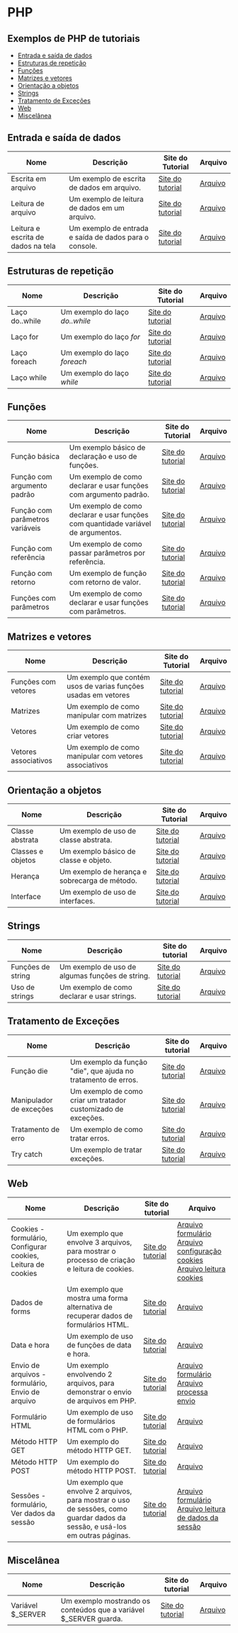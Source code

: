 <h1>PHP</h1>

<h2>Exemplos de PHP de tutoriais</h2>

- [Entrada e saída de dados](#entrada-e-saída-de-dados)
- [Estruturas de repetição](#estruturas-de-repetição)
- [Funções](#funções)
- [Matrizes e vetores](#matrizes-e-vetores)
- [Orientação a objetos](#orientação-a-objetos)
- [Strings](#strings)
- [Tratamento de Exceções](#tratamento-de-exceções)
- [Web](#web)
- [Miscelânea](#miscelânea)

## Entrada e saída de dados

| Nome                               | Descrição                                              | Site do Tutorial                                                | Arquivo                                                           |
| ---------------------------------- | ------------------------------------------------------ | --------------------------------------------------------------- | ----------------------------------------------------------------- |
| Escrita em arquivo                 | Um exemplo de escrita de dados em arquivo.             | [Site do tutorial](https://www.youtube.com/watch?v=29rQbLqGTpk) | [Arquivo](PHP/Escrita%20em%20arquivo.php)                         |
| Leitura de arquivo                 | Um exemplo de leitura de dados em um arquivo.          | [Site do tutorial](https://www.youtube.com/watch?v=29rQbLqGTpk) | [Arquivo](PHP/Leitura%20de%20arquivo.php)                         |
| Leitura e escrita de dados na tela | Um exemplo de entrada e saída de dados para o console. | [Site do tutorial](https://www.youtube.com/watch?v=MLx2QmYCSG4) | [Arquivo](PHP/Leitura%20e%20escrita%20de%20dados%20na%20tela.php) |


## Estruturas de repetição

| Nome           | Descrição                      | Site do Tutorial                                                | Arquivo                             |
| -------------- | ------------------------------ | --------------------------------------------------------------- | ----------------------------------- |
| Laço do..while | Um exemplo do laço *do..while* | [Site do tutorial](https://www.youtube.com/watch?v=zp4LAEM72Sk) | [Arquivo](PHP/Laço%20do..while.php) |
| Laço for       | Um exemplo do laço *for*       | [Site do tutorial](https://www.youtube.com/watch?v=d2SCo4V7pIs) | [Arquivo](PHP/Laço%20for.php)       |
| Laço foreach   | Um exemplo do laço *foreach*   | [Site do tutorial](https://www.youtube.com/watch?v=OooGSofCZ4E) | [Arquivo](PHP/Laço%20foreach.php)   |
| Laço while     | Um exemplo do laço *while*     | [Site do tutorial](https://www.youtube.com/watch?v=91p1hfxgo-Y) | [Arquivo](PHP/Laço%20while.php)     |

## Funções

| Nome                            | Descrição                                                                         | Site do Tutorial                                                | Arquivo                                                  |
| ------------------------------- | --------------------------------------------------------------------------------- | --------------------------------------------------------------- | -------------------------------------------------------- |
| Função básica                   | Um exemplo básico de declaração e uso de funções.                                 | [Site do tutorial](https://www.youtube.com/watch?v=twv1y8OTFdI) | [Arquivo](PHP/Função%20básica.php)                       |
| Função com argumento padrão     | Um exemplo de como declarar e usar funções com argumento padrão.                  | [Site do tutorial](https://www.youtube.com/watch?v=twv1y8OTFdI) | [Arquivo](PHP/Função%20com%20argumento%20padrão.php)     |
| Função com parâmetros variáveis | Um exemplo de como declarar e usar funções com quantidade variável de argumentos. | [Site do tutorial](https://www.youtube.com/watch?v=twv1y8OTFdI) | [Arquivo](PHP/Função%20com%20parâmetros%20variáveis.php) |
| Função com referência           | Um exemplo de como passar parâmetros por referência.                              | [Site do tutorial](https://www.youtube.com/watch?v=twv1y8OTFdI) | [Arquivo](PHP/Função%20com%20referência.php)             |
| Função com retorno              | Um exemplo de função com retorno de valor.                                        | [Site do tutorial](https://www.youtube.com/watch?v=twv1y8OTFdI) | [Arquivo](PHP/Função%20com%20retorno.php)                |
| Funções com parâmetros          | Um exemplo de como declarar e usar funções com parâmetros.                        | [Site do tutorial](https://www.youtube.com/watch?v=twv1y8OTFdI) | [Arquivo](PHP/Funções%20com%20parâmetros.php)            |


## Matrizes e vetores

| Nome                 | Descrição                                                      | Site do Tutorial                                                | Arquivo                                   |
| -------------------- | -------------------------------------------------------------- | --------------------------------------------------------------- | ----------------------------------------- |
| Funções com vetores  | Um exemplo que contém usos de varias funções usadas em vetores | [Site do tutorial](https://www.youtube.com/watch?v=3siO-1mQRhc) | [Arquivo](PHP/Funções%20com%20arrays.php) |
| Matrizes             | Um exemplo de como manipular com matrizes                      | [Site do tutorial](https://www.youtube.com/watch?v=3siO-1mQRhc) | [Arquivo](PHP/Matrizes.php)               |
| Vetores              | Um exemplo de como criar vetores                               | [Site do tutorial](https://www.youtube.com/watch?v=3siO-1mQRhc) | [Arquivo](PHP/Vetores.php)                |
| Vetores associativos | Um exemplo de como manipular com vetores associativos          | [Site do tutorial](https://www.youtube.com/watch?v=3siO-1mQRhc) | [Arquivo](PHP/Vetores%20associativos.php) |

## Orientação a objetos

| Nome              | Descrição                                     | Site do Tutorial                                                | Arquivo                                  |
| ----------------- | --------------------------------------------- | --------------------------------------------------------------- | ---------------------------------------- |
| Classe abstrata   | Um exemplo de uso de classe abstrata.         | [Site do tutorial](https://www.youtube.com/watch?v=P2Q6MuPg9e0) | [Arquivo](PHP/Classe%20abstrata.php)     |
| Classes e objetos | Um exemplo básico de classe e objeto.         | [Site do tutorial](https://www.youtube.com/watch?v=KfivH9naMUE) | [Arquivo](PHP/Classes%20e%20objetos.php) |
| Herança           | Um exemplo de herança e sobrecarga de método. | [Site do tutorial](https://www.youtube.com/watch?v=_y0HQJdt40E) | [Arquivo](PHP/Herança.php)               |
| Interface         | Um exemplo de uso de interfaces.              | [Site do tutorial](https://www.youtube.com/watch?v=P2Q6MuPg9e0) | [Arquivo](PHP/Interface.php)             |

## Strings

| Nome              | Descrição                                       | Site do tutorial                                                | Arquivo                                  |
| ----------------- | ----------------------------------------------- | --------------------------------------------------------------- | ---------------------------------------- |
| Funções de string | Um exemplo de uso de algumas funções de string. | [Site do tutorial](https://www.youtube.com/watch?v=YkkqgI6pK0k) | [Arquivo](PHP/Funções%20de%20string.php) |
| Uso de strings    | Um exemplo de como declarar e usar strings.     | [Site do tutorial](https://www.youtube.com/watch?v=YkkqgI6pK0k) | [Arquivo](PHP/Uso%20de%20strings.php)    |

## Tratamento de Exceções

| Nome                    | Descrição                                                     | Site do tutorial                                                | Arquivo                                        |
| ----------------------- | ------------------------------------------------------------- | --------------------------------------------------------------- | ---------------------------------------------- |
| Função die              | Um exemplo da função "die", que ajuda no tratamento de erros. | [Site do tutorial](https://www.youtube.com/watch?v=a4u0YulEIX8) | [Arquivo](PHP/Função%20die.php)                |
| Manipulador de exceções | Um exemplo de como criar um tratador customizado de exceções. | [Site do tutorial](https://www.youtube.com/watch?v=9yzcVlO3TMw) | [Arquivo](PHP/Manipulador%20de%20exceções.php) |
| Tratamento de erro      | Um exemplo de como tratar erros.                              | [Site do tutorial](https://www.youtube.com/watch?v=a4u0YulEIX8) | [Arquivo](PHP/Tratamento%20de%20erro.php)      |
| Try catch               | Um exemplo de tratar exceções.                                | [Site do tutorial](https://www.youtube.com/watch?v=9yzcVlO3TMw) | [Arquivo](PHP/Try%20catch.php)                 |

## Web

| Nome                                                         | Descrição                                                                                                                    | Site do tutorial                                                | Arquivo                                                                                                                                                                             |
| ------------------------------------------------------------ | ---------------------------------------------------------------------------------------------------------------------------- | --------------------------------------------------------------- | ----------------------------------------------------------------------------------------------------------------------------------------------------------------------------------- |
| Cookies - formulário, Configurar cookies, Leitura de cookies | Um exemplo que envolve 3 arquivos, para mostrar o processo de criação e leitura de cookies.                                  | [Site do tutorial](https://www.youtube.com/watch?v=0_2NmiAm2nc) | [Arquivo formulário](PHP/Cookies%20-%20formulário.php)<br>[Arquivo configuração cookies](PHP/Configurar%20cookies.php)<br>[Arquivo leitura cookies](PHP/Leitura%20de%20cookies.php) |
| Dados de forms                                               | Um exemplo que mostra uma forma alternativa de recuperar dados de formulários HTML.                                          | [Site do tutorial](https://www.youtube.com/watch?v=aNwU0Oxky60) | [Arquivo](PHP/Dados%20de%20forms.php)                                                                                                                                               |
| Data e hora                                                  | Um exemplo de uso de funções de data e hora.                                                                                 | [Site do tutorial](https://www.youtube.com/watch?v=YIq9LXJMYgc) | [Arquivo](PHP/Data%20e%20hora.php)                                                                                                                                                  |
| Envio de arquivos - formulário, Envio de arquivo             | Um exemplo envolvendo 2 arquivos, para demonstrar o envio de arquivos em PHP.                                                | [Site do tutorial](https://www.youtube.com/watch?v=HOHB7AIBT7Q) | [Arquivo formulário](PHP/Envio%20de%20arquivos%20-%20formulário.php)<br>[Arquivo processa envio](PHP/Envio%20de%20arquivo.php)                                                      |
| Formulário HTML                                              | Um exemplo de uso de formulários HTML com o PHP.                                                                             | [Site do tutorial](https://www.youtube.com/watch?v=QWeGu-_iEyY) | [Arquivo](PHP/Formulário%20HTML.php)                                                                                                                                                |
| Método HTTP GET                                              | Um exemplo do método HTTP GET.                                                                                               | [Site do tutorial](https://www.youtube.com/watch?v=aNwU0Oxky60) | [Arquivo](PHP/Método%20HTTP%20GET.php)                                                                                                                                              |
| Método HTTP POST                                             | Um exemplo do método HTTP POST.                                                                                              | [Site do tutorial](https://www.youtube.com/watch?v=aNwU0Oxky60) | [Arquivo](PHP/Método%20HTTP%20POST.php)                                                                                                                                             |
| Sessões - formulário, Ver dados da sessão                    | Um exemplo que envolve 2 arquivos, para mostrar o uso de sessões, como guardar dados da sessão, e usá-los em outras páginas. | [Site do tutorial](https://www.youtube.com/watch?v=opoI4C8xoN8) | [Arquivo formulário](PHP/Sessões%20-%20formulário.php)<br>[Arquivo leitura de dados da sessão](PHP/Ver%20dados%20da%20sessão.php)                                                   |

## Miscelânea

| Nome              | Descrição                                                         | Site do tutorial                                                | Arquivo                                  |
| ----------------- | ----------------------------------------------------------------- | --------------------------------------------------------------- | ---------------------------------------- |
| Variável $_SERVER | Um exemplo mostrando os conteúdos que a variável $_SERVER guarda. | [Site do tutorial](https://www.youtube.com/watch?v=7LoU_SauwSo) | [Arquivo](PHP/Variável%20%24_SERVER.php) |